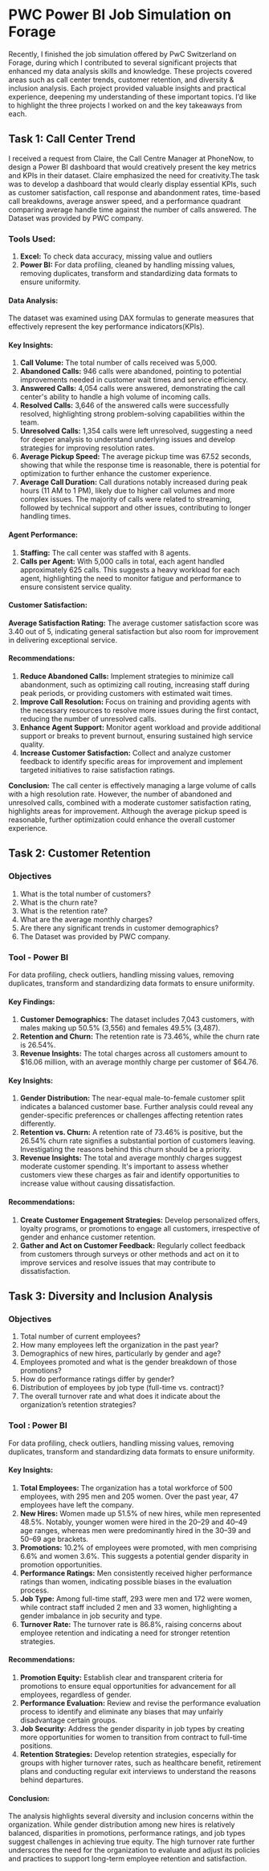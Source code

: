 # PWC Power BI Job Simulation on Forage
Recently, I finished the job simulation offered by PwC Switzerland on Forage, during which I contributed to several significant projects that enhanced my data analysis skills and knowledge. These projects covered areas such as call center trends, customer retention, and diversity & inclusion analysis. Each project provided valuable insights and practical experience, deepening my understanding of these important topics. I’d like to highlight the three projects I worked on and the key takeaways from each.

## Task 1: Call Center Trend
I received a request from Claire, the Call Centre Manager at PhoneNow, to design a Power BI dashboard that would creatively present the key metrics and KPIs in their dataset. Claire emphasized the need for creativity.The task was to develop a dashboard that would clearly display essential KPIs, such as customer satisfaction, call response and abandonment rates, time-based call breakdowns, average answer speed, and a performance quadrant comparing average handle time against the number of calls answered. The Dataset was provided by PWC company.

### Tools Used:
1. **Excel:** To check data accuracy, missing value and outliers
2. **Power BI:** For data profiling, cleaned by handling missing values, removing duplicates, transform and standardizing data formats to ensure uniformity.

#### Data Analysis:
The dataset was examined using DAX formulas to generate measures that effectively represent the key performance indicators(KPIs).

#### Key Insights:
1. **Call Volume:** The total number of calls received was 5,000.
2. **Abandoned Calls:** 946 calls were abandoned, pointing to potential improvements needed in customer wait times and service efficiency.
3. **Answered Calls:** 4,054 calls were answered, demonstrating the call center's ability to handle a high volume of incoming calls.
4. **Resolved Calls:** 3,646 of the answered calls were successfully resolved, highlighting strong problem-solving capabilities within the team.
5. **Unresolved Calls:** 1,354 calls were left unresolved, suggesting a need for deeper analysis to understand underlying issues and develop strategies for improving resolution rates.
6. **Average Pickup Speed:** The average pickup time was 67.52 seconds, showing that while the response time is reasonable, there is potential for optimization to further enhance the customer experience.
7. **Average Call Duration:** Call durations notably increased during peak hours (11 AM to 1 PM), likely due to higher call volumes and more complex issues. The majority of calls were related to streaming, followed by technical support and other issues, contributing to longer handling times.

#### Agent Performance:
1. **Staffing:** The call center was staffed with 8 agents.
2. **Calls per Agent:** With 5,000 calls in total, each agent handled approximately 625 calls. This suggests a heavy workload for each agent, highlighting the need to monitor fatigue and performance to ensure consistent service quality.

#### Customer Satisfaction:
**Average Satisfaction Rating:** The average customer satisfaction score was 3.40 out of 5, indicating general satisfaction but also room for improvement in delivering exceptional service.

#### Recommendations:
1. **Reduce Abandoned Calls:** Implement strategies to minimize call abandonment, such as optimizing call routing, increasing staff during peak periods, or providing customers with estimated wait times.
2. **Improve Call Resolution:** Focus on training and providing agents with the necessary resources to resolve more issues during the first contact, reducing the number of unresolved calls.
3. **Enhance Agent Support:** Monitor agent workload and provide additional support or breaks to prevent burnout, ensuring sustained high service quality.
4. **Increase Customer Satisfaction:** Collect and analyze customer feedback to identify specific areas for improvement and implement targeted initiatives to raise satisfaction ratings.

**Conclusion:** The call center is effectively managing a large volume of calls with a high resolution rate. However, the number of abandoned and unresolved calls, combined with a moderate customer satisfaction rating, highlights areas for improvement. Although the average pickup speed is reasonable, further optimization could enhance the overall customer experience.

## Task 2: Customer Retention

### Objectives
1. What is the total number of customers?
2. What is the churn rate?
3. What is the retention rate?
4. What are the average monthly charges?
5. Are there any significant trends in customer demographics?
6. The Dataset was provided by PWC company.

### Tool - Power BI
For data profiling, check outliers, handling missing values, removing duplicates, transform and standardizing data formats to ensure uniformity.

#### Key Findings:
1. **Customer Demographics:** The dataset includes 7,043 customers, with males making up 50.5% (3,556) and females 49.5% (3,487).
2. **Retention and Churn:** The retention rate is 73.46%, while the churn rate is 26.54%.
3. **Revenue Insights:** The total charges across all customers amount to $16.06 million, with an average monthly charge per customer of $64.76.

#### Key Insights:
1. **Gender Distribution:** The near-equal male-to-female customer split indicates a balanced customer base. Further analysis could reveal any gender-specific preferences or challenges affecting retention rates differently.
2. **Retention vs. Churn:** A retention rate of 73.46% is positive, but the 26.54% churn rate signifies a substantial portion of customers leaving. Investigating the reasons behind this churn should be a priority.
3. **Revenue Insights:** The total and average monthly charges suggest moderate customer spending. It's important to assess whether customers view these charges as fair and identify opportunities to increase value without causing dissatisfaction.

#### Recommendations:
1. **Create Customer Engagement Strategies:** Develop personalized offers, loyalty programs, or promotions to engage all customers, irrespective of gender and enhance customer retention.
2. **Gather and Act on Customer Feedback:** Regularly collect feedback from customers through surveys or other methods and act on it to improve services and resolve issues that may contribute to dissatisfaction.

## Task 3: Diversity and Inclusion Analysis

### Objectives
1. Total number of current employees?
2. How many employees left the organization in the past year?
3. Demographics of new hires, particularly by gender and age?
4. Employees promoted and what is the gender breakdown of those promotions?
5. How do performance ratings differ by gender?
6. Distribution of employees by job type (full-time vs. contract)?
7. The overall turnover rate and what does it indicate about the organization’s retention strategies?

### Tool : Power BI
For data profiling, check outliers, handling missing values, removing duplicates, transform and standardizing data formats to ensure uniformity.

#### Key Insights:
1. **Total Employees:** The organization has a total workforce of 500 employees, with 295 men and 205 women. Over the past year, 47 employees have left the company.
2. **New Hires:** Women made up 51.5% of new hires, while men represented 48.5%. Notably, younger women were hired in the 20–29 and 40–49 age ranges, whereas men were predominantly hired in the 30–39 and 50–69 age brackets.
3. **Promotions:** 10.2% of employees were promoted, with men comprising 6.6% and women 3.6%. This suggests a potential gender disparity in promotion opportunities.
4. **Performance Ratings:** Men consistently received higher performance ratings than women, indicating possible biases in the evaluation process.
5. **Job Type:** Among full-time staff, 293 were men and 172 were women, while contract staff included 2 men and 33 women, highlighting a gender imbalance in job security and type.
6. **Turnover Rate:** The turnover rate is 86.8%, raising concerns about employee retention and indicating a need for stronger retention strategies.

#### Recommendations:
1. **Promotion Equity:** Establish clear and transparent criteria for promotions to ensure equal opportunities for advancement for all employees, regardless of gender.
2. **Performance Evaluation:** Review and revise the performance evaluation process to identify and eliminate any biases that may unfairly disadvantage certain groups.
3. **Job Security:** Address the gender disparity in job types by creating more opportunities for women to transition from contract to full-time positions.
4. **Retention Strategies:** Develop retention strategies, especially for groups with higher turnover rates, such as healthcare benefit, retirement plans and conducting regular exit interviews to understand the reasons behind departures.

#### Conclusion:
The analysis highlights several diversity and inclusion concerns within the organization. While gender distribution among new hires is relatively balanced, disparities in promotions, performance ratings, and job types suggest challenges in achieving true equity. The high turnover rate further underscores the need for the organization to evaluate and adjust its policies and practices to support long-term employee retention and satisfaction.
